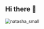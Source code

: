 ## Hi there 👋
![natasha_small](https://github.com/user-attachments/assets/f585c144-b368-4ea6-bcdf-84b756e68fd2)

<!--
**natashalawford/natashalawford** is a ✨ _special_ ✨ repository because its `README.md` (this file) appears on your GitHub profile.

Here are some ideas to get you started:

- 🔭 I’m currently working on ...
- 🌱 I’m currently learning ...
- 👯 I’m looking to collaborate on ...
- 🤔 I’m looking for help with ...
- 💬 Ask me about ...
- 📫 How to reach me: ...
- 😄 Pronouns: ...
- ⚡ Fun fact: ...
-->
